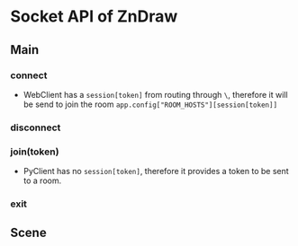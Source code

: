 # Socket API of ZnDraw

## Main

### connect
- WebClient has a `session[token]` from routing through `\`, therefore it will be send to join the room `app.config["ROOM_HOSTS"][session[token]]`

### disconnect

### join(token)
- PyClient has no `session[token]`, therefore it provides a token to be sent to a room.

### exit

## Scene

### 

